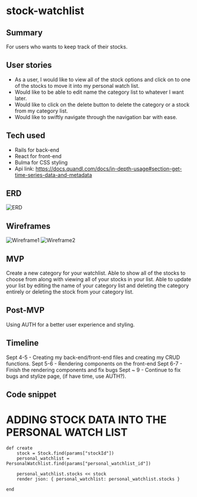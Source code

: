 # stock-watchlist

## Summary
For users who wants to keep track of their stocks.

## User stories
- As a user, I would like to view all of the stock options and click on to one of the stocks to move it into my personal watch list. 
- Would like to be able to edit name the category list to whatever I want later.
- Would like to click on the delete button to delete the category or a stock from my category list.
- Would like to swiftly navigate through the navigation bar with ease.

## Tech used
- Rails for back-end 
- React for front-end
- Bulma for CSS styling
- Api link: https://docs.quandl.com/docs/in-depth-usage#section-get-time-series-data-and-metadata

## ERD
![ERD](https://git.generalassemb.ly/elizabethfun/stock-watchlist/blob/master/ERD/ERD.png)

## Wireframes
![Wireframe1](https://git.generalassemb.ly/elizabethfun/stock-watchlist/blob/master/wireframes/Wireframe_1.png)
![Wireframe2](https://git.generalassemb.ly/elizabethfun/stock-watchlist/blob/master/wireframes/Wireframe_2.png)

## MVP
Create a new category for your watchlist. Able to show all of the stocks to choose from along with viewing all of your stocks in your list. Able to update your list by editing the name of your category list and deleting the category entirely or deleting the stock from your category list.

## Post-MVP
Using AUTH for a better user experience and styling.

## Timeline 
Sept 4-5 - Creating my back-end/front-end files and creating my CRUD functions.
Sept 5-6 - Rendering components on the front-end
Sept 6-7 - Finish the rendering components and fix bugs 
Sept ~ 9 - Continue to fix bugs and stylize page, (if have time, use AUTH?).

## Code snippet

# ADDING STOCK DATA INTO THE PERSONAL WATCH LIST

    def create 
        stock = Stock.find(params["stockId"])
        personal_watchlist = PersonalWatchlist.find(params["personal_watchlist_id"])

        personal_watchlist.stocks << stock
        render json: { personal_watchlist: personal_watchlist.stocks }

    end
